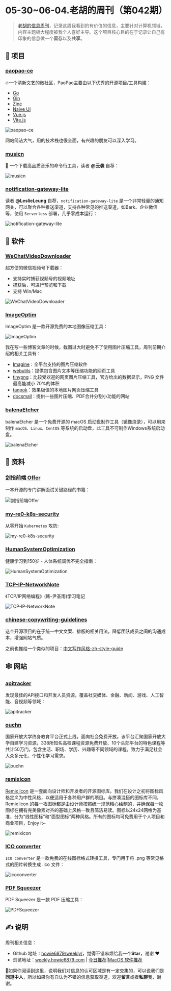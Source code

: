 # 05-30~06-04.老胡的周刊（第042期）

> [老胡的信息周刊](https://weekly.howie6879.com/)，记录这周我看到的有价值的信息，主要针对计算机领域，内容主题极大程度被我个人喜好主导。这个项目核心目的在于记录让自己有印象的信息做一个**留存**以及**共享**。

## 🎯 项目

### [paopao-ce](https://github.com/rocboss/paopao-ce)

🔥一个清新文艺的微社区，PaoPao主要由以下优秀的开源项目/工具构建：

- [Go](https://go.dev/)
- [Gin](https://gin-gonic.com/)
- [Zinc](https://zinclabs.io/)
- [Naive UI](https://www.naiveui.com/)
- [Vue.js](https://vuejs.org/)
- [Vite.js](https://vitejs.dev/)

![paopao-ce](https://images-1252557999.file.myqcloud.com/uPic/paopao-ce.jpeg)

网站简洁大气，用的技术栈也很全面，有兴趣的朋友可以深入学习。

### [musicn](https://github.com/zonemeen/musicn)

🎵 一个下载高品质音乐的命令行工具，读者 **@云袭** 自荐：

![musicn](https://images-1252557999.file.myqcloud.com/uPic/musicn.gif)

### [notification-gateway-lite](https://github.com/LeslieLeung/notification-gateway-lite)

读者 **@LeslieLeung** 自荐，`notification-gateway-lite` 是一个非常轻量的通知网关，可以聚合各种推送渠道，支持各种常见的推送渠道，如Bark、企业微信等，使用 `Serverless` 部署，几乎零成本运行：

![notification-gateway-lite](https://images-1252557999.file.myqcloud.com/uPic/notification-gateway-lite.jpg)

## 🤖 软件

### [WeChatVideoDownloader](https://github.com/lecepin/WeChatVideoDownloader)

超方便的微信视频号下载器：

- 支持实时捕获视频号的视频地址
- 捕获后，可进行预览和下载
- 支持 Win/Mac

![WeChatVideoDownloader](https://images-1252557999.file.myqcloud.com/uPic/WeChatVideoDownloader.png)

### [ImageOptim](https://github.com/ImageOptim/ImageOptim)

ImageOptim 是一款开源免费的本地图像压缩工具：

![ImageOptim](https://images-1252557999.file.myqcloud.com/uPic/ImageOptim.jpg)

我在写一些博客文章的时候，截图过大时避免不了使用图片压缩工具，周刊前期介绍的相关工具有：

- [Imagine](https://weekly.howie6879.com/2022/01-31~02-05.%E6%88%91%E7%9A%84%E5%91%A8%E5%88%8A%EF%BC%88%E7%AC%AC025%E6%9C%9F%EF%BC%89.html?h=%E5%8E%8B%E7%BC%A9#imagine)：全平台支持的图片压缩软件
- [webutils](https://weekly.howie6879.com/2022/01-31~02-05.%E6%88%91%E7%9A%84%E5%91%A8%E5%88%8A%EF%BC%88%E7%AC%AC025%E6%9C%9F%EF%BC%89.html?h=%E5%8E%8B%E7%BC%A9#webutils)：提供包含图片文本等压缩功能的网页工具
- [tinypng](https://weekly.howie6879.com/2022/01-31~02-05.%E6%88%91%E7%9A%84%E5%91%A8%E5%88%8A%EF%BC%88%E7%AC%AC025%E6%9C%9F%EF%BC%89.html?h=%E5%8E%8B%E7%BC%A9#tinypng)：比较受欢迎的网页图片压缩工具，官方给出的数据显示，PNG 文件最高能减小 70%的体积
- [tanpok](https://weekly.howie6879.com/2021/11-15~11-21.%E6%88%91%E7%9A%84%E5%91%A8%E5%88%8A%EF%BC%88%E7%AC%AC014%E6%9C%9F%EF%BC%89.html?h=%E5%8E%8B%E7%BC%A9#tanpok)：效果极佳的本地图片网页压缩工具
- [docsmall](https://weekly.howie6879.com/2021/10-18~10-24.%E6%88%91%E7%9A%84%E5%91%A8%E5%88%8A%EF%BC%88%E7%AC%AC010%E6%9C%9F%EF%BC%89.html?h=%E5%8E%8B%E7%BC%A9#vue-color-avatar)：提供一些图片压缩、PDF合并分割小功能的网站

### [balenaEtcher](https://github.com/balena-io/etcher)

balenaEtcher 是一个免费开源的 macOS 启动盘制作工具（镜像烧录），可以用来制作 `macOS、Linux、CentOS` 等系统的启动盘，此工具不可制作Windows系统启动盘。

![balenaEtcher](https://images-1252557999.file.myqcloud.com/uPic/balenaEtcher.jpg)

## 👀 资料

### [剑指前端 Offer](https://github.com/hzfe/awesome-interview)

一本开源的专门讲解面试关键路径的书籍：

![剑指前端Offer](https://images-1252557999.file.myqcloud.com/uPic/%E5%89%91%E6%8C%87%E5%89%8D%E7%AB%AF%20Offer.jpg)

### [my-re0-k8s-security](https://github.com/neargle/my-re0-k8s-security)

从零开始 `Kubernetes` 攻防:

![my-re0-k8s-security](https://images-1252557999.file.myqcloud.com/uPic/my-re0-k8s-security.jpg)

### [HumanSystemOptimization](https://github.com/zijie0/HumanSystemOptimization)

健康学习到150岁 - 人体系统调优不完全指南：

![HumanSystemOptimization](https://images-1252557999.file.myqcloud.com/uPic/HumanSystemOptimization.jpg)

### [TCP-IP-NetworkNote](https://github.com/riba2534/TCP-IP-NetworkNote)

《TCP/IP网络编程》(韩-尹圣雨)学习笔记

![TCP-IP-NetworkNote](https://images-1252557999.file.myqcloud.com/uPic/TCP-IP-NetworkNote.jpg)

### [chinese-copywriting-guidelines](https://github.com/sparanoid/chinese-copywriting-guidelines/blob/master/README.zh-Hans.md)

这个开源项目的在于统一中文文案、排版的相关用法，降低团队成员之间的沟通成本，增强网站气质。

之前也推给一个类似的项目：[中文写作风格-zh-style-guide](https://weekly.howie6879.com/2022/05-02~05-07.%E6%88%91%E7%9A%84%E5%91%A8%E5%88%8A%EF%BC%88%E7%AC%AC038%E6%9C%9F%EF%BC%89.html?h=%E6%8E%92%E7%89%88#zh-style-guide)

## 🕸 网站

### [apitracker](https://apitracker.io/)

发现最佳的API接口和开发人员资源，覆盖社交媒体、金融、新闻、游戏、人工智能、音视频等领域：

![apitracker](https://images-1252557999.file.myqcloud.com/uPic/apitracker.jpg)

### [ouchn](https://le.ouchn.cn/#/home)

国家开放大学终身教育平台正式上线，面向社会免费开放。该平台汇聚国家开放大学自建学习资源，338所知名高校课程资源免费开放、10个头部平台的特色课程等共计50万门，包含生活、职场、学历、兴趣等不同领域的课程。致力于满足社会大众多元化、个性化学习需求。

![ouchn](https://images-1252557999.file.myqcloud.com/uPic/ouchn.jpg)

### [remixicon](https://remixicon.com/)

[Remix Icon](https://github.com/Remix-Design/RemixIcon/blob/master/README_CN.md) 是一套面向设计师和开发者的开源图标库。我们在设计之初将图标风格定义为中性风格，以便适用于各种用户群的项目。与拼凑混搭的图标库不同，Remix Icon 的每一枚图标都是由设计师按照统一规范精心绘制的，并确保每一枚图标在拥有完美像素对齐的基础上风格一致且简洁易读。图标以24x24网格为基准，分为“线性图标”和“面型图标”两种风格。所有的图标均可免费用于个人项目和商业项目，Enjoy it~

![remixicon](https://images-1252557999.file.myqcloud.com/uPic/remixicon.jpg)

### [ICO converter](https://www.icoconverter.com/)

`ICO converter` 是一款免费的在线图标格式转换工具，专门用于将 .png 等常见格式的图片转换生成 .ico 文件：

![icoconverter](https://images-1252557999.file.myqcloud.com/uPic/icoconverter.jpg)

### [PDF Squeezer](https://www.witt-software.com/pdfsqueezer/)

PDF Squeezer 是一款 PDF 压缩工具：

![PDFSqueezer](https://images-1252557999.file.myqcloud.com/uPic/PDF%20Squeezer.jpg)

## ✍️ 说明

周刊相关信息：

- Github 地址：[howie6879/weekly/](https://github.com/howie6879/weekly/)，觉得不错麻烦给我一个**Star**，谢谢 ❤️
- 浏览地址：[weekly.howie6879.com](https://weekly.howie6879.com) | [今日推荐](https://weekly.howie6879.com/recommend/index.html)|[MacOS 软件推荐](https://weekly.howie6879.com/soft/mac.html)

🙌如果你阅读到这里，说明我们对信息的认可区域是有一定交集的，可以说我们是**同道中人**，所以如果你有自认为不错的信息获取渠道，欢迎**留言**或者**私聊**我，谢谢。
